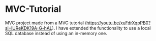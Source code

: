 # MVC-Tutorial
MVC project made from a MVC tutorial (https://youtu.be/xuFdrXqpPB0?si=lUReKDK19A-G-hAL). I have extended the functionality to use a local SQL database instead of using an in-memory one.
